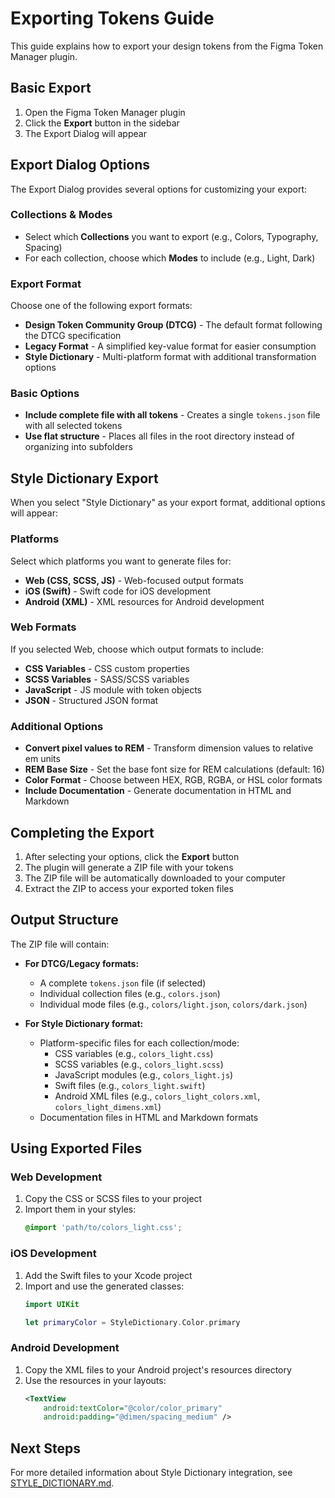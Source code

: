 # Exporting Tokens Guide

This guide explains how to export your design tokens from the Figma Token Manager plugin.

## Basic Export

1. Open the Figma Token Manager plugin
2. Click the **Export** button in the sidebar
3. The Export Dialog will appear

## Export Dialog Options

The Export Dialog provides several options for customizing your export:

### Collections & Modes

- Select which **Collections** you want to export (e.g., Colors, Typography, Spacing)
- For each collection, choose which **Modes** to include (e.g., Light, Dark)

### Export Format

Choose one of the following export formats:

- **Design Token Community Group (DTCG)** - The default format following the DTCG specification
- **Legacy Format** - A simplified key-value format for easier consumption
- **Style Dictionary** - Multi-platform format with additional transformation options

### Basic Options

- **Include complete file with all tokens** - Creates a single `tokens.json` file with all selected tokens
- **Use flat structure** - Places all files in the root directory instead of organizing into subfolders

## Style Dictionary Export

When you select "Style Dictionary" as your export format, additional options will appear:

### Platforms

Select which platforms you want to generate files for:

- **Web (CSS, SCSS, JS)** - Web-focused output formats
- **iOS (Swift)** - Swift code for iOS development
- **Android (XML)** - XML resources for Android development

### Web Formats

If you selected Web, choose which output formats to include:

- **CSS Variables** - CSS custom properties
- **SCSS Variables** - SASS/SCSS variables
- **JavaScript** - JS module with token objects
- **JSON** - Structured JSON format

### Additional Options

- **Convert pixel values to REM** - Transform dimension values to relative em units
- **REM Base Size** - Set the base font size for REM calculations (default: 16)
- **Color Format** - Choose between HEX, RGB, RGBA, or HSL color formats
- **Include Documentation** - Generate documentation in HTML and Markdown

## Completing the Export

1. After selecting your options, click the **Export** button
2. The plugin will generate a ZIP file with your tokens
3. The ZIP file will be automatically downloaded to your computer
4. Extract the ZIP to access your exported token files

## Output Structure

The ZIP file will contain:

- **For DTCG/Legacy formats:**
  - A complete `tokens.json` file (if selected)
  - Individual collection files (e.g., `colors.json`)
  - Individual mode files (e.g., `colors/light.json`, `colors/dark.json`)
  
- **For Style Dictionary format:**
  - Platform-specific files for each collection/mode:
    - CSS variables (e.g., `colors_light.css`)
    - SCSS variables (e.g., `colors_light.scss`)
    - JavaScript modules (e.g., `colors_light.js`)
    - Swift files (e.g., `colors_light.swift`)
    - Android XML files (e.g., `colors_light_colors.xml`, `colors_light_dimens.xml`)
  - Documentation files in HTML and Markdown formats

## Using Exported Files

### Web Development

1. Copy the CSS or SCSS files to your project
2. Import them in your styles:
   ```css
   @import 'path/to/colors_light.css';
   ```

### iOS Development

1. Add the Swift files to your Xcode project
2. Import and use the generated classes:
   ```swift
   import UIKit
   
   let primaryColor = StyleDictionary.Color.primary
   ```

### Android Development

1. Copy the XML files to your Android project's resources directory
2. Use the resources in your layouts:
   ```xml
   <TextView
       android:textColor="@color/color_primary"
       android:padding="@dimen/spacing_medium" />
   ```

## Next Steps

For more detailed information about Style Dictionary integration, see [STYLE_DICTIONARY.md](./STYLE_DICTIONARY.md).